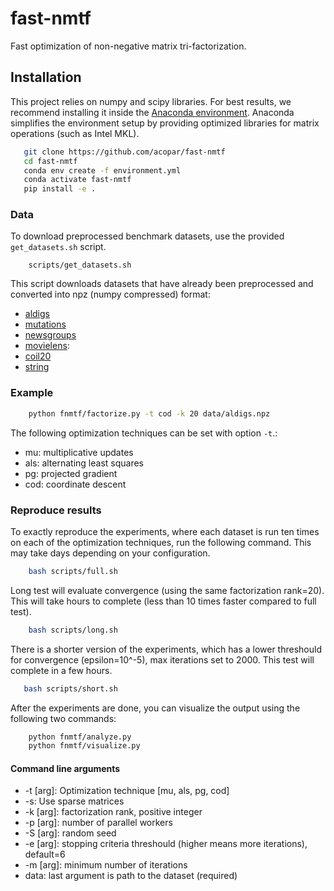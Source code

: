 # fast-nmtf
Fast optimization of non-negative matrix tri-factorization. 


## Installation ###

This project relies on numpy and scipy libraries. For best results, we recommend installing it inside the [Anaconda environment](https://www.anaconda.com/download/#linux). Anaconda simplifies the environment setup by providing optimized libraries for matrix operations (such as Intel MKL). 

```sh
   git clone https://github.com/acopar/fast-nmtf
   cd fast-nmtf
   conda env create -f environment.yml
   conda activate fast-nmtf
   pip install -e .
```

### Data ###

To download preprocessed benchmark datasets, use the provided ``get_datasets.sh`` script.
```
    scripts/get_datasets.sh
```

This script downloads datasets that have already been preprocessed and converted into npz (numpy compressed) format:
- [aldigs](http://file.biolab.si/fast-nmtf/aldigs.npz)
- [mutations](http://file.biolab.si/fast-nmtf/mutations.npz)
- [newsgroups](http://file.biolab.si/fast-nmtf/newsgroups.npz)
- [movielens](http://file.biolab.si/fast-nmtf/ml-10m.npz):
- [coil20](http://file.biolab.si/fast-nmtf/coil20.npz)
- [string](http://file.biolab.si/fast-nmtf/string.npz)

### Example ###

```sh
    python fnmtf/factorize.py -t cod -k 20 data/aldigs.npz
```

The following optimization techniques can be set with option ``-t``.:
- mu: multiplicative updates
- als: alternating least squares
- pg: projected gradient
- cod: coordinate descent

### Reproduce results ###

To exactly reproduce the experiments, where each dataset is run ten times on each of the optimization techniques, run the following command. This may take days depending on your configuration.

```sh
    bash scripts/full.sh
```

Long test will evaluate convergence (using the same factorization rank=20). This will take hours to complete (less than 10 times faster compared to full test).

```sh
    bash scripts/long.sh
```

There is a shorter version of the experiments, which has a lower threshould for convergence (epsilon=10^-5), max iterations set to 2000. This test will complete in a few hours.

```sh
   bash scripts/short.sh
```

After the experiments are done, you can visualize the output using the following two commands:

```sh
    python fnmtf/analyze.py
    python fnmtf/visualize.py
```

#### Command line arguments

- -t [arg]: Optimization technique [mu, als, pg, cod]
- -s: Use sparse matrices
- -k [arg]: factorization rank, positive integer
- -p [arg]: number of parallel workers
- -S [arg]: random seed
- -e [arg]: stopping criteria threshould (higher means more iterations), default=6
- -m [arg]: minimum number of iterations
- data: last argument is path to the dataset (required)

